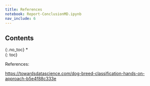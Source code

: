 ```yaml
---
title: References
notebook: Report-ConclusionMD.ipynb
nav_include: 6
---
```


## Contents
{:.no_toc}
*  
{: toc}




References:

https://towardsdatascience.com/dog-breed-classification-hands-on-approach-b5e4f88c333e

